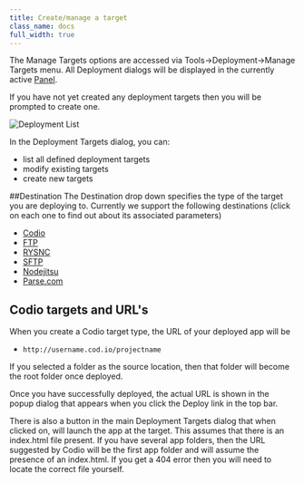 ```yaml
---
title: Create/manage a target
class_name: docs
full_width: true
---
```


The Manage Targets options are accessed via Tools->Deployment->Manage Targets menu. All Deployment dialogs will be displayed in the currently active [Panel](/docs/panels).

If you have not yet created any deployment targets then you will be prompted to create one.

![Deployment List](/img/docs/deploy-details.png)

In the Deployment Targets dialog, you can:

- list all defined deployment targets
- modify existing targets
- create new targets

##Destination
The Destination drop down specifies the type of the target you are deploying to. Currently we support the following destinations (click on each one to find out about its associated parameters)

- [Codio](/docs/deployment/type-codio/)
- [FTP](/docs/deployment/type-ftp/)
- [RYSNC](/docs/deployment/type-rsync/)
- [SFTP](/docs/deployment/type-sftp/)
- [Nodejitsu](/docs/deployment/type-nj/)
- [Parse.com](/docs/deployment/type-parse/)

## Codio targets and URL's
When you create a Codio target type, the URL of your deployed app will be

- `http://username.cod.io/projectname`

If you selected a folder as the source location, then that folder will become the root folder once deployed.


Once you have successfully deployed, the actual URL is shown in the popup dialog that appears when you click the Deploy link in the top bar.

There is also a button in the main Deployment Targets dialog that when clicked on, will launch the app at the target. This assumes that there is an index.html file present. If you have several app folders, then the URL suggested by Codio will be the first app folder and will assume the presence of an index.html. If you get a 404 error then you will need to locate the correct file yourself.

